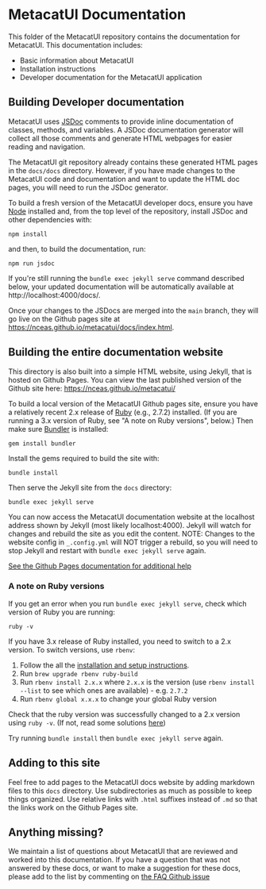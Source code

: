 # MetacatUI Documentation
This folder of the MetacatUI repository contains the documentation for MetacatUI. This documentation includes:
- Basic information about MetacatUI
- Installation instructions
- Developer documentation for the MetacatUI application


## Building Developer documentation
MetacatUI uses [JSDoc](https://github.com/jsdoc/jsdoc) comments to provide inline documentation of classes, methods, and variables. A JSDoc documentation generator will collect all those comments and generate HTML webpages for easier reading and navigation.

The MetacatUI git repository already contains these generated HTML pages in the `docs/docs` directory. However, if you have made changes to the MetacatUI code and documentation and want to update the HTML doc pages, you will need to run the JSDoc generator.

To build a fresh version of the MetacatUI developer docs, ensure you have [Node](https://nodejs.org/) installed and, from the top level of the repository, install JSDoc and other dependencies with:

```
npm install
```

and then, to build the documentation, run:

```
npm run jsdoc
```

If you're still running the `bundle exec jekyll serve` command described below, your updated documentation will be automatically available at http://localhost:4000/docs/.

Once your changes to the JSDocs are merged into the `main` branch, they will go live on the Github pages site at https://nceas.github.io/metacatui/docs/index.html.

## Building the entire documentation website

This directory is also built into a simple HTML website, using Jekyll, that is hosted on Github Pages. You can view the last published version of the Github site here: https://nceas.github.io/metacatui/

To build a local version of the MetacatUI Github pages site, ensure you have a relatively recent 2.x release of [Ruby](https://www.ruby-lang.org/) (e.g., 2.7.2) installed. (If you are running a 3.x version of Ruby, see "A note on Ruby versions", below.) Then make sure [Bundler](https://bundler.io/) is installed:

```
gem install bundler
```

Install the gems required to build the site with:

```
bundle install
```

Then serve the Jekyll site from the `docs` directory:

```
bundle exec jekyll serve
```

You can now access the MetacatUI documentation website at the localhost address shown by Jekyll (most likely localhost:4000). Jekyll will watch for changes and rebuild the site as you edit the content. NOTE: Changes to the website config in `_.config.yml` will NOT trigger a rebuild, so you will need to stop Jekyll and restart with `bundle exec jekyll serve` again.

[See the Github Pages documentation for additional help](https://help.github.com/en/enterprise/2.14/user/articles/setting-up-your-github-pages-site-locally-with-jekyll#step-4-build-your-local-jekyll-site)


### A note on Ruby versions

If you get an error when you run `bundle exec jekyll serve`, check which version of Ruby you are running:

```
ruby -v
```

If you have 3.x release of Ruby installed, you need to switch to a 2.x version. To switch versions, use `rbenv`:

1. Follow the all the [installation and setup instructions](https://github.com/rbenv/rbenv#installation).
2. Run `brew upgrade rbenv ruby-build`
3. Run `rbenv install 2.x.x` where `2.x.x` is the version (use `rbenv install --list` to see which ones are available) - e.g. `2.7.2`
4. Run `rbenv global x.x.x` to change your global Ruby version

Check that the ruby version was successfully changed to a 2.x version using `ruby -v`. (If not, read some solutions [here](https://stackoverflow.com/questions/10940736/rbenv-not-changing-ruby-version))

Try running `bundle install` then `bundle exec jekyll serve` again.

## Adding to this site
Feel free to add pages to the MetacatUI docs website by adding markdown files to this `docs` directory. Use subdirectories
as much as possible to keep things organized. Use relative links with `.html` suffixes instead of `.md` so that the links work on the Github Pages site.

## Anything missing?
We maintain a list of questions about MetacatUI that are reviewed and worked into this documentation. If you have a question that was not answered by these docs, or want to make a suggestion for these docs, please add to the list by commenting on [the FAQ Github issue](https://github.com/NCEAS/metacatui/issues/1389)
